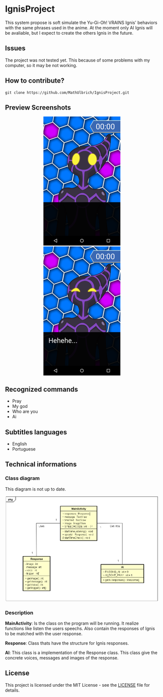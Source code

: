 # IgnisProject

This system propose is soft simulate the Yu-Gi-Oh! VRAINS Ignis' behaviors with the same phrases used in the anime. 
At the moment only AI Ignis will be avaliable, but I expect to create the others Ignis in the future.

## Issues

The project was not tested yet. This because of some problems with my computer, so it may be not working.

## How to contribute?
```
git clone https://github.com/MathUlbrich/IgnisProject.git
```

## Preview Screenshots
<p align="center">
<img src="/Screenshots/Ignis_stand_screenshot.png">
<img src="/Screenshots/Ignis_laugh_screenshot.png">
</p>

## Recognized commands
<ul>
<li>Pray</li>
<li>My god</li>
<li>Who are you</li>
<li>Ai</li>
</ul>

## Subtitles languages
<ul>
<li>English</li>
<li>Portuguese</li>
</ul>

## Technical informations

### Class diagram
This diagram is not up to date.
<p align="center">
<img src="/Screenshots/Class_diagram.png" width="700">
</p>
  
### Description
**MainActivity**: Is the class on the program will be running. It realize functions like listen the users speechs. Also contain the responses of Ignis to be matched with the user response.

**Response**: Class thats have the structure for Ignis responses.

**AI**: This class is a implementation of the Response class. This class give the concrete voices, messages and images of the response.

## License
This project is licensed under the MIT License - see the [LICENSE](LICENSE) file for details.
